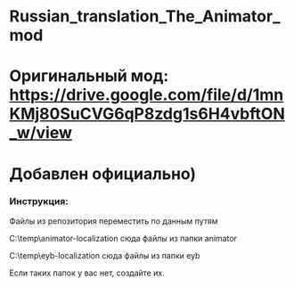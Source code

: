 # Russian_translation_The_Animator_mod

# Оригинальный мод: https://drive.google.com/file/d/1mnKMj80SuCVG6qP8zdg1s6H4vbftON_w/view

# Добавлен официально) 

### Инструкция:

Файлы из репозитория переместить по данным путям

C:\temp\animator-localization сюда файлы из папки animator


C:\temp\eyb-localization сюда файлы из папки eyb 

Если таких папок у вас нет, создайте их. 



